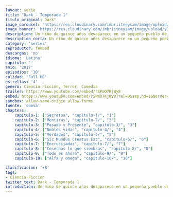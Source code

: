 ```yaml
---
layout: serie
title: "Dark - Temporada 1"
titulo_original: Dark"
image_carousel: 'https://res.cloudinary.com/imbriitneysam/image/upload/v1547164646/dark-poster-min.jpg'
image_banner: 'https://res.cloudinary.com/imbriitneysam/image/upload/v1547164649/dark-banner-min.jpg'
description: Un niño de quince años desaparece en un pequeño pueblo de Alemania. Sería algo rutinario de no ser porque al poco tiempo, hay una segunda desaparición. Estos dos sucesos pondrán en jaque a cuatro familias, quienes tendrán que sacar a la luz pasados turbios, dobles vidas y heridas sin sanar si quieren encontrarlos.
description_corta: Un niño de quince años desaparece en un pequeño pueblo de Alemania. Sería algo rutinario de no ser porque al poco tiempo, hay una segunda desaparición. Estos dos sucesos pondrán en jaque a cuatro familias, quienes tendrán que sacar a la luz....
category: 'series'
reproductor: fembed
descargas: 'no'
idioma: 'Latino'
capitulo: ''
anio: '2017'
episodios: '10'
calidad: 'Full HD'
estrellas: '4'
genero: Ciencia Ficción, Terror, Comedia
trailer: https://www.youtube.com/embed/rSPmO7KjWy8
embed: https://www.youtube.com/embed/rSPmO7KjWy8?rel=0&amp;hd=1&border=0&wmode=opaque&enablejsapi=1&modestbranding=1&controls=1&showinfo=1
sandbox: allow-same-origin allow-forms 
fuente: 'cueva'
chapters:
    capitulo-1: ["Secretos", "capitulo-1/", "1"]
    capitulo-2: ["Mentiras", "capitulo-2/", "2"]
    capitulo-3: ["Pasado y Presente", "capitulo-3/", "3"]
    capitulo-4: ["Dobles vidas", "capitulo-4/", "4"]
    capitulo-5: ["Verdades", "capitulo-5/", "5"]
    capitulo-6: ["Sic Mundus Creatus Est", "capitulo-6/", "6"]
    capitulo-7: ["Encrucijadas", "capitulo-7/", "7"]
    capitulo-8: ["Cosechas lo que siembras", "capitulo-8/", "8"]
    capitulo-9: ["Todo es ahora", "capitulo-9/", "9"]
    capitulo-10: ["Alfa y omega", "capitulo-10/", "10"]

clasificacion: '+8'
tags:
- Ciencia-Ficcion
twitter_text: Dark - Temporada 1
introduction: Un niño de quince años desaparece en un pequeño pueblo de Alemania. Sería algo rutinario de no ser porque al poco tiempo, hay una segunda desaparición. Estos dos sucesos pondrán en jaque a cuatro familias, quienes tendrán que sacar a la luz....
---
```












